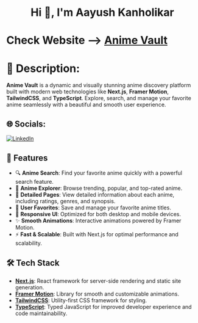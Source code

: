<h1 align="center">Hi 👋, I'm Aayush Kanholikar</h1>

# Check Website  --> [Anime Vault](https://anime-vault-two-kappa.vercel.app/)

# 💫 Description:

**Anime Vault** is a dynamic and visually stunning anime discovery platform built with modern web technologies like **Next.js**, **Framer Motion**, **TailwindCSS**, and **TypeScript**. Explore, search, and manage your favorite anime seamlessly with a beautiful and smooth user experience.

## 🌐 Socials:

[![LinkedIn](https://img.shields.io/badge/LinkedIn-%230077B5.svg?logo=linkedin&logoColor=white)](https://www.linkedin.com/in/aayush-kanholikar-628325207/)

## 🚀 Features

- 🔍 **Anime Search**: Find your favorite anime quickly with a powerful search feature.
- 🧭 **Anime Explorer**: Browse trending, popular, and top-rated anime.
- 📄 **Detailed Pages**: View detailed information about each anime, including ratings, genres, and synopsis.
- 💾 **User Favorites**: Save and manage your favorite anime titles.
- 🎨 **Responsive UI**: Optimized for both desktop and mobile devices.
- ✨ **Smooth Animations**: Interactive animations powered by Framer Motion.
- ⚡ **Fast & Scalable**: Built with Next.js for optimal performance and scalability.

## 🛠️ Tech Stack

- **[Next.js](https://nextjs.org/)**: React framework for server-side rendering and static site generation.
- **[Framer Motion](https://www.framer.com/motion/)**: Library for smooth and customizable animations.
- **[TailwindCSS](https://tailwindcss.com/)**: Utility-first CSS framework for styling.
- **[TypeScript](https://www.typescriptlang.org/)**: Typed JavaScript for improved developer experience and code maintainability.
